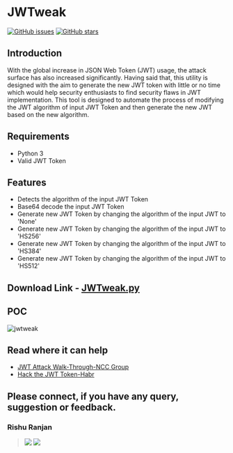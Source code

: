 # JWTweak
[![GitHub issues](https://img.shields.io/github/issues/rishuranjanofficial/JWTweak?label=Contribution&style=plastic)](https://github.com/rishuranjanofficial/JWTweak/issues)
[![GitHub stars](https://img.shields.io/github/stars/rishuranjanofficial/JWTweak?style=social)](https://github.com/rishuranjanofficial/JWTweak/stargazers)

## Introduction
With the global increase in JSON Web Token (JWT) usage, the attack surface has also increased significantly. Having said that, this utility is designed with the aim to generate the new JWT token with little or no time which would help security enthusiasts to find security flaws in JWT implementation. This tool is designed to automate the process of modifying the JWT algorithm of input JWT Token and then generate the new JWT based on the new algorithm.

## Requirements
- Python 3
- Valid JWT Token

## Features
- Detects the algorithm of the input JWT Token 
- Base64 decode the input JWT Token 
- Generate new JWT Token by changing the algorithm of the input JWT to 'None' 
- Generate new JWT Token by changing the algorithm of the input JWT to 'HS256' 
- Generate new JWT Token by changing the algorithm of the input JWT to 'HS384' 
- Generate new JWT Token by changing the algorithm of the input JWT to 'HS512'    

## Download Link - [JWTweak.py](https://rishuranjanofficial.github.io/JWTweak/JWTweak.py)

## POC
![jwtweak](https://user-images.githubusercontent.com/51092706/81257713-9ed91900-9051-11ea-9db1-23ba2ea5b22a.png)

## Read where it can help
- [JWT Attack Walk-Through-NCC Group](https://www.nccgroup.trust/uk/about-us/newsroom-and-events/blogs/2019/january/jwt-attack-walk-through/)
- [Hack the JWT Token-Habr](https://habr.com/en/post/450054/)

## Please connect, if you have any query, suggestion or feedback.

### Rishu Ranjan   
> [![](https://img.shields.io/twitter/follow/tweetit_rrj?style=social)](https://twitter.com/intent/follow?screen_name=tweetit_rrj)   [![](https://static-exp1.licdn.com/sc/h/95o6rrc5ws6mlw6wqzy0xgj7y)](https://www.linkedin.com/in/rishuranjan/)
